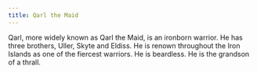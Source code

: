```yaml
---
title: Qarl the Maid
---
```


Qarl, more widely known as Qarl the Maid, is an ironborn warrior. He has three brothers, Uller, Skyte and Eldiss. He is renown throughout the Iron Islands as one of the fiercest warriors. He is beardless. He is the grandson of a thrall. 



